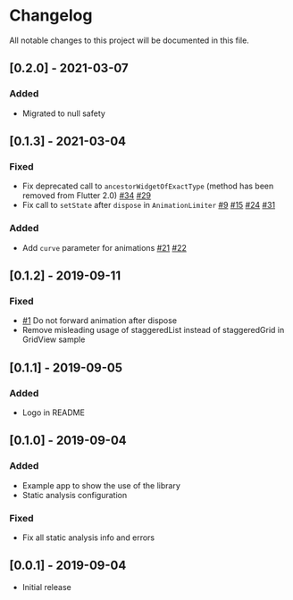 # Changelog
All notable changes to this project will be documented in this file.

## [0.2.0] - 2021-03-07
### Added
- Migrated to null safety

## [0.1.3] - 2021-03-04
### Fixed
- Fix deprecated call to `ancestorWidgetOfExactType` (method has been removed from Flutter 2.0) [#34](https://github.com/mobiten/flutter_staggered_animations/issues/34) [#29](https://github.com/mobiten/flutter_staggered_animations/issues/29)
- Fix call to `setState` after `dispose` in `AnimationLimiter` [#9](https://github.com/mobiten/flutter_staggered_animations/issues/9) [#15](https://github.com/mobiten/flutter_staggered_animations/issues/15) [#24](https://github.com/mobiten/flutter_staggered_animations/issues/24) [#31](https://github.com/mobiten/flutter_staggered_animations/issues/31)
### Added
- Add `curve` parameter for animations [#21](https://github.com/mobiten/flutter_staggered_animations/issues/21) [#22](https://github.com/mobiten/flutter_staggered_animations/issues/22)

## [0.1.2] - 2019-09-11
### Fixed
- [#1](https://github.com/mobiten/flutter_staggered_animations/issues/1) Do not forward animation after dispose
- Remove misleading usage of staggeredList instead of staggeredGrid in GridView sample

## [0.1.1] - 2019-09-05
### Added
- Logo in README

## [0.1.0] - 2019-09-04
### Added
- Example app to show the use of the library
- Static analysis configuration
### Fixed
- Fix all static analysis info and errors

## [0.0.1] - 2019-09-04
- Initial release



